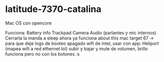 # latitude-7370-catalina
Mac OS con opencore

Funciona:
Battery info
Trackpad
Camera
Audio (parlantes y mic internos)
Cerrarla la manda a sleep
ahora ya funciona about this mac
target 67 -> para que deje logs de booteo apagado
wifi de intel, usar con app: Heliport (mapea wifi a red ethernet lol)
subir y bajar y mute de volumen, brillo funciona pero no con los botones :s
